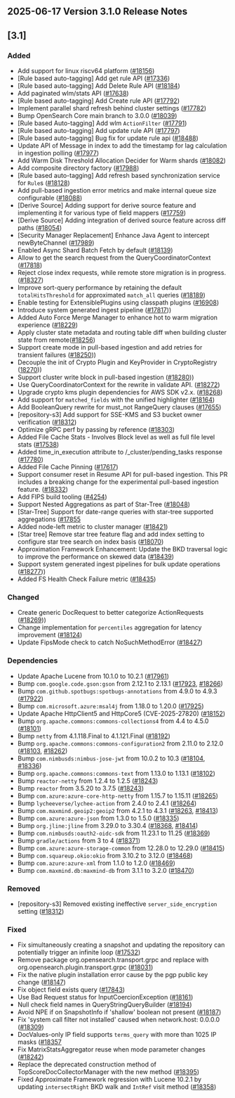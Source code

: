 ## 2025-06-17 Version 3.1.0 Release Notes

## [3.1]
### Added
- Add support for linux riscv64 platform ([#18156](https://github.com/opensearch-project/OpenSearch/pull/18156))
- [Rule based auto-tagging] Add get rule API ([#17336](https://github.com/opensearch-project/OpenSearch/pull/17336))
- [Rule based auto-tagging] Add Delete Rule API ([#18184](https://github.com/opensearch-project/OpenSearch/pull/18184))
- Add paginated wlm/stats API ([#17638](https://github.com/opensearch-project/OpenSearch/pull/17638))
- [Rule based auto-tagging] Add Create rule API ([#17792](https://github.com/opensearch-project/OpenSearch/pull/17792))
- Implement parallel shard refresh behind cluster settings ([#17782](https://github.com/opensearch-project/OpenSearch/pull/17782))
- Bump OpenSearch Core main branch to 3.0.0 ([#18039](https://github.com/opensearch-project/OpenSearch/pull/18039))
- [Rule based Auto-tagging] Add wlm `ActionFilter` ([#17791](https://github.com/opensearch-project/OpenSearch/pull/17791))
- [Rule based auto-tagging] Add update rule API ([#17797](https://github.com/opensearch-project/OpenSearch/pull/17797))
- [Rule based auto-tagging] Bug fix for update rule api ([#18488](https://github.com/opensearch-project/OpenSearch/pull/18488))
- Update API of Message in index to add the timestamp for lag calculation in ingestion polling ([#17977](https://github.com/opensearch-project/OpenSearch/pull/17977/))
- Add Warm Disk Threshold Allocation Decider for Warm shards ([#18082](https://github.com/opensearch-project/OpenSearch/pull/18082))
- Add composite directory factory ([#17988](https://github.com/opensearch-project/OpenSearch/pull/17988))
- [Rule based auto-tagging] Add refresh based synchronization service for `Rule`s ([#18128](https://github.com/opensearch-project/OpenSearch/pull/18128))
- Add pull-based ingestion error metrics and make internal queue size configurable ([#18088](https://github.com/opensearch-project/OpenSearch/pull/18088))
- [Derive Source] Adding support for derive source feature and implementing it for various type of field mappers ([#17759](https://github.com/opensearch-project/OpenSearch/pull/17759))
- [Derive Source] Adding integration of derived source feature across diff paths ([#18054](https://github.com/opensearch-project/OpenSearch/pull/18054))
- [Security Manager Replacement] Enhance Java Agent to intercept newByteChannel ([#17989](https://github.com/opensearch-project/OpenSearch/pull/17989))
- Enabled Async Shard Batch Fetch by default ([#18139](https://github.com/opensearch-project/OpenSearch/pull/18139))
- Allow to get the search request from the QueryCoordinatorContext ([#17818](https://github.com/opensearch-project/OpenSearch/pull/17818))
- Reject close index requests, while remote store migration is in progress.([#18327](https://github.com/opensearch-project/OpenSearch/pull/18327))
- Improve sort-query performance by retaining the default `totalHitsThreshold` for approximated `match_all` queries ([#18189](https://github.com/opensearch-project/OpenSearch/pull/18189))
- Enable testing for ExtensiblePlugins using classpath plugins ([#16908](https://github.com/opensearch-project/OpenSearch/pull/16908))
- Introduce system generated ingest pipeline ([#17817](https://github.com/opensearch-project/OpenSearch/pull/17817)))
- Added Auto Force Merge Manager to enhance hot to warm migration experience ([#18229](https://github.com/opensearch-project/OpenSearch/pull/18229))
- Apply cluster state metadata and routing table diff when building cluster state from remote([#18256](https://github.com/opensearch-project/OpenSearch/pull/18256))
- Support create mode in pull-based ingestion and add retries for transient failures ([#18250](https://github.com/opensearch-project/OpenSearch/pull/18250)))
- Decouple the init of Crypto Plugin and KeyProvider in CryptoRegistry ([18270](https://github.com/opensearch-project/OpenSearch/pull18270)))
- Support cluster write block in pull-based ingestion ([#18280](https://github.com/opensearch-project/OpenSearch/pull/18280)))
- Use QueryCoordinatorContext for the rewrite in validate API. ([#18272](https://github.com/opensearch-project/OpenSearch/pull/18272))
- Upgrade crypto kms plugin dependencies for AWS SDK v2.x. ([#18268](https://github.com/opensearch-project/OpenSearch/pull/18268))
- Add support for `matched_fields` with the unified highlighter ([#18164](https://github.com/opensearch-project/OpenSearch/issues/18164))
- Add BooleanQuery rewrite for must_not RangeQuery clauses ([#17655](https://github.com/opensearch-project/OpenSearch/pull/17655))
- [repository-s3] Add support for SSE-KMS and S3 bucket owner verification ([#18312](https://github.com/opensearch-project/OpenSearch/pull/18312))
- Optimize gRPC perf by passing by reference ([#18303](https://github.com/opensearch-project/OpenSearch/pull/18303))
- Added File Cache Stats - Involves Block level as well as full file level stats ([#17538](https://github.com/opensearch-project/OpenSearch/issues/17479))
- Added time_in_execution attribute to /_cluster/pending_tasks response ([#17780](https://github.com/opensearch-project/OpenSearch/pull/17780))
- Added File Cache Pinning ([#17617](https://github.com/opensearch-project/OpenSearch/issues/13648))
- Support consumer reset in Resume API for pull-based ingestion. This PR includes a breaking change for the experimental pull-based ingestion feature. ([#18332](https://github.com/opensearch-project/OpenSearch/pull/18332))
- Add FIPS build tooling ([#4254](https://github.com/opensearch-project/security/issues/4254))
- Support Nested Aggregations as part of Star-Tree ([#18048](https://github.com/opensearch-project/OpenSearch/pull/18048))
- [Star-Tree] Support for date-range queries with star-tree supported aggregations ([#17855](https://github.com/opensearch-project/OpenSearch/pull/17855)
- Added node-left metric to cluster manager ([#18421](https://github.com/opensearch-project/OpenSearch/pull/18421))
- [Star tree] Remove star tree feature flag and add index setting to configure star tree search on index basis ([#18070](https://github.com/opensearch-project/OpenSearch/pull/18070))
- Approximation Framework Enhancement: Update the BKD traversal logic to improve the performance on skewed data ([#18439](https://github.com/opensearch-project/OpenSearch/issues/18439))
- Support system generated ingest pipelines for bulk update operations ([#18277](https://github.com/opensearch-project/OpenSearch/pull/18277)))
- Added FS Health Check Failure metric ([#18435](https://github.com/opensearch-project/OpenSearch/pull/18435))

### Changed
- Create generic DocRequest to better categorize ActionRequests ([#18269](https://github.com/opensearch-project/OpenSearch/pull/18269)))
- Change implementation for `percentiles` aggregation for latency improvement ([#18124](https://github.com/opensearch-project/OpenSearch/pull/18124))
- Update FipsMode check to catch NoSuchMethodError ([#18427](https://github.com/opensearch-project/OpenSearch/pull/18427))

### Dependencies
- Update Apache Lucene from 10.1.0 to 10.2.1 ([#17961](https://github.com/opensearch-project/OpenSearch/pull/17961))
- Bump `com.google.code.gson:gson` from 2.12.1 to 2.13.1 ([#17923](https://github.com/opensearch-project/OpenSearch/pull/17923), [#18266](https://github.com/opensearch-project/OpenSearch/pull/18266))
- Bump `com.github.spotbugs:spotbugs-annotations` from 4.9.0 to 4.9.3 ([#17922](https://github.com/opensearch-project/OpenSearch/pull/17922))
- Bump `com.microsoft.azure:msal4j` from 1.18.0 to 1.20.0 ([#17925](https://github.com/opensearch-project/OpenSearch/pull/17925))
- Update Apache HttpClient5 and HttpCore5 (CVE-2025-27820) ([#18152](https://github.com/opensearch-project/OpenSearch/pull/18152))
- Bump `org.apache.commons:commons-collections4` from 4.4 to 4.5.0 ([#18101](https://github.com/opensearch-project/OpenSearch/pull/18101))
- Bump `netty` from 4.1.118.Final to 4.1.121.Final ([#18192](https://github.com/opensearch-project/OpenSearch/pull/18192))
- Bump `org.apache.commons:commons-configuration2` from 2.11.0 to 2.12.0 ([#18103](https://github.com/opensearch-project/OpenSearch/pull/18103), [#18262](https://github.com/opensearch-project/OpenSearch/pull/18262))
- Bump `com.nimbusds:nimbus-jose-jwt` from 10.0.2 to 10.3 ([#18104](https://github.com/opensearch-project/OpenSearch/pull/18104), [#18336](https://github.com/opensearch-project/OpenSearch/pull/18336))
- Bump `org.apache.commons:commons-text` from 1.13.0 to 1.13.1 ([#18102](https://github.com/opensearch-project/OpenSearch/pull/18102))
- Bump `reactor-netty` from 1.2.4 to 1.2.5 ([#18243](https://github.com/opensearch-project/OpenSearch/pull/18243))
- Bump `reactor` from 3.5.20 to 3.7.5 ([#18243](https://github.com/opensearch-project/OpenSearch/pull/18243))
- Bump `com.azure:azure-core-http-netty` from 1.15.7 to 1.15.11 ([#18265](https://github.com/opensearch-project/OpenSearch/pull/18265))
- Bump `lycheeverse/lychee-action` from 2.4.0 to 2.4.1 ([#18264](https://github.com/opensearch-project/OpenSearch/pull/18264))
- Bump `com.maxmind.geoip2:geoip2` from 4.2.1 to 4.3.1 ([#18263](https://github.com/opensearch-project/OpenSearch/pull/18263), [#18413](https://github.com/opensearch-project/OpenSearch/pull/18413))
- Bump `com.azure:azure-json` from 1.3.0 to 1.5.0 ([#18335](https://github.com/opensearch-project/OpenSearch/pull/18335))
- Bump `org.jline:jline` from 3.29.0 to 3.30.4 ([#18368](https://github.com/opensearch-project/OpenSearch/pull/18368), [#18414](https://github.com/opensearch-project/OpenSearch/pull/18414))
- Bump `com.nimbusds:oauth2-oidc-sdk` from 11.23.1 to 11.25 ([#18369](https://github.com/opensearch-project/OpenSearch/pull/18369))
- Bump `gradle/actions` from 3 to 4 ([#18371](https://github.com/opensearch-project/OpenSearch/pull/18371))
- Bump `com.azure:azure-storage-common` from 12.28.0 to 12.29.0 ([#18415](https://github.com/opensearch-project/OpenSearch/pull/18415))
- Bump `com.squareup.okio:okio` from 3.10.2 to 3.12.0 ([#18468](https://github.com/opensearch-project/OpenSearch/pull/18468))
- Bump `com.azure:azure-xml` from 1.1.0 to 1.2.0 ([#18469](https://github.com/opensearch-project/OpenSearch/pull/18469))
- Bump `com.maxmind.db:maxmind-db` from 3.1.1 to 3.2.0 ([#18470](https://github.com/opensearch-project/OpenSearch/pull/18470))

### Removed
- [repository-s3] Removed existing ineffective `server_side_encryption` setting ([#18312](https://github.com/opensearch-project/OpenSearch/pull/18312))

### Fixed
- Fix simultaneously creating a snapshot and updating the repository can potentially trigger an infinite loop ([#17532](https://github.com/opensearch-project/OpenSearch/pull/17532))
- Remove package org.opensearch.transport.grpc and replace with org.opensearch.plugin.transport.grpc ([#18031](https://github.com/opensearch-project/OpenSearch/pull/18031))
- Fix the native plugin installation error cause by the pgp public key change ([#18147](https://github.com/opensearch-project/OpenSearch/pull/18147))
- Fix object field exists query ([#17843](https://github.com/opensearch-project/OpenSearch/pull/17843))
- Use Bad Request status for InputCoercionException ([#18161](https://github.com/opensearch-project/OpenSearch/pull/18161))
- Null check field names in QueryStringQueryBuilder ([#18194](https://github.com/opensearch-project/OpenSearch/pull/18194))
- Avoid NPE if on SnapshotInfo if 'shallow' boolean not present ([#18187](https://github.com/opensearch-project/OpenSearch/issues/18187))
- Fix 'system call filter not installed' caused when network.host: 0.0.0.0 ([#18309](https://github.com/opensearch-project/OpenSearch/pull/18309))
- DocValues-only IP field supports `terms_query` with more than 1025 IP masks ([#18357](https://github.com/opensearch-project/OpenSearch/pull/18357)
- Fix MatrixStatsAggregator reuse when mode parameter changes ([#18242](https://github.com/opensearch-project/OpenSearch/issues/18242))
- Replace the deprecated construction method of TopScoreDocCollectorManager with the new method ([#18395](https://github.com/opensearch-project/OpenSearch/pull/18395))
- Fixed Approximate Framework regression with Lucene 10.2.1 by updating `intersectRight` BKD walk and `IntRef` visit method ([#18358](https://github.com/opensearch-project/OpenSearch/issues/18358))
